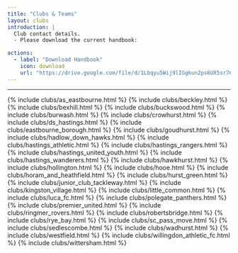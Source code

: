 ```yaml
---
title: "Clubs & Teams"
layout: clubs
introduction: |
  Club contact details.
  - Please download the current handbook:

actions:
  - label: "Download Handbook"
    icon: download
    url: "https://drive.google.com/file/d/1Lbqyu5Wij9lIGgkun2ps6UX5sr7Cxy3P/view?usp=sharing"   
---   
```


<hr>


{% include clubs/as_eastbourne.html %}
{% include clubs/beckley.html %}
{% include clubs/bexhill.html %}
{% include clubs/buckswood.html %}
{% include clubs/burwash.html %}
{% include clubs/crowhurst.html %}
{% include clubs/ds_hastings.html %}
{% include clubs/eastbourne_borough.html %}
{% include clubs/goudhurst.html %}
{% include clubs/hadlow_down_hawks.html %}
{% include clubs/hastings_athletic.html %}
{% include clubs/hastings_rangers.html %}
{% include clubs/hastings_united_youth.html %}
{% include clubs/hastings_wanderers.html %}
{% include clubs/hawkhurst.html %}
{% include clubs/hollington.html %}
{% include clubs/hooe.html %}
{% include clubs/horam_and_heathfield.html %}
{% include clubs/hurst_green.html %}
{% include clubs/junior_club_tackleway.html %}
{% include clubs/kingston_village.html %}
{% include clubs/little_common.html %}
{% include clubs/luca_fc.html %}
{% include clubs/polegate_panthers.html %}
{% include clubs/premier_united.html %}
{% include clubs/ringmer_rovers.html %}
{% include clubs/robertsbridge.html %}
{% include clubs/rye_bay.html %}
{% include clubs/sc_pass_move.html %}
{% include clubs/sedlescombe.html %}
{% include clubs/wadhurst.html %}
{% include clubs/westfield.html %}
{% include clubs/willingdon_athletic_fc.html %}
{% include clubs/wittersham.html %}

